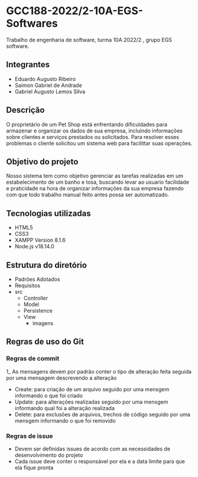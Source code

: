 # GCC188-2022/2-10A-EGS-Softwares
Trabalho de engenharia de software, turma 10A 2022/2 , grupo EGS software.

## Integrantes

- Eduardo Augusto Ribeiro
- Saimon Gabriel de Andrade
- Gabriel Augusto Lemos Silva

## Descrição
O proprietário de um Pet Shop está enfrentando dificuldades para armazenar e organizar os dados de sua empresa, incluindo informações sobre clientes e serviços prestados ou solicitados. Para resolver esses problemas o cliente solicitou um sistema web para facilittar suas operações.

## Objetivo do projeto 
Nosso sistema tem como objetivo gerenciar as tarefas realizadas em um estabelecimento de um banho e tosa, buscando levar ao usuario facilidade e praticidade na hora de organizar informações da sua empresa fazendo com que todo trabalho manual feito antes possa ser automatizado. 

## Tecnologias utilizadas

+ HTML5
+ CSS3
+ XAMPP Version 8.1.6 
+ Node.js v18.14.0

## Estrutura do diretório

- Padrões Adotados
- Requisitos
- src
  - Controller
  - Model
  - Persistence
  - View
      - imagens


## Regras de uso do Git

### Regras de commit

1_ As mensagens devem por padrão conter o tipo de alteração feita seguida por uma mensagem descrevendo a alteração
  - Create: para criação de um arquivo seguido por uma mensgem informando o que foi criado
  - Update: para alterações realizadas seguido por uma mensgem informando qual foi a alteração realizada
  - Delete: para exclusões de arquivos, trechos de código seguido por uma mensgem informando o que foi removido
  
### Regras de issue

- Devem ser definidas issues de acordo com as necessidades de desenvolvimento do projeto
- Cada issue deve conter o responsável por ela e a data limite para que ela fique pronta
